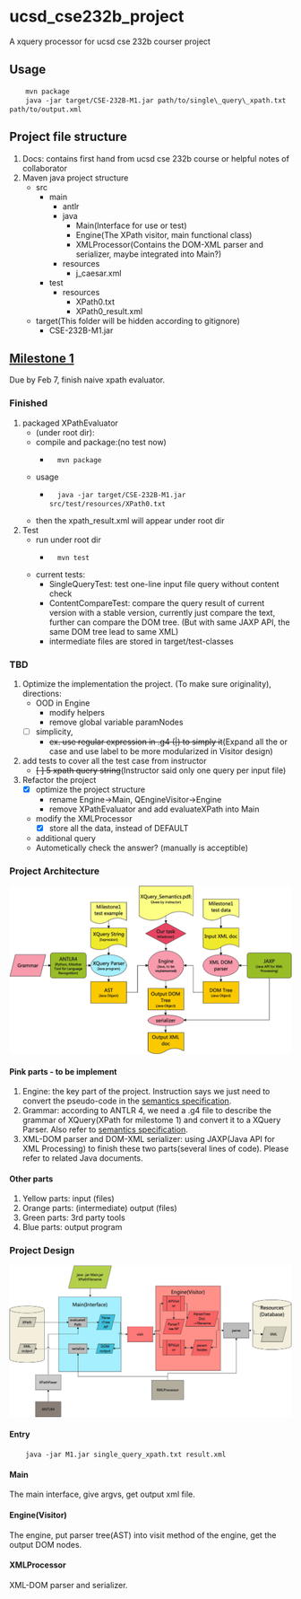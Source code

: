 # ucsd_cse232b_project
A xquery processor for ucsd cse 232b courser project

## Usage
		mvn package
		java -jar target/CSE-232B-M1.jar path/to/single\_query\_xpath.txt path/to/output.xml

## Project file structure
1. Docs: contains first hand from ucsd cse 232b course or helpful notes of collaborator
2. Maven java project structure
	- src
		- main
			- antlr
			- java
				- Main(Interface for use or test)
				- Engine(The XPath visitor, main functional class)
				- XMLProcessor(Contains the DOM-XML parser and serializer, maybe integrated into Main?)
			- resources
				- j_caesar.xml
		- test
			- resources
				- XPath0.txt
				- XPath0_result.xml
	- target(This folder will be hidden according to gitignore)
		- CSE-232B-M1.jar

## [Milestone 1](https://github.com/champion-chenpeng/ucsd_cse232b_xquery/milestone/1)
Due by Feb 7, finish naive xpath evaluator.

### Finished
1. packaged XPathEvaluator
	- (under root dir):
	- compile and package:(no test now)
		-		mvn package
	- usage
		- 		java -jar target/CSE-232B-M1.jar src/test/resources/XPath0.txt
	- then the xpath_result.xml will appear under root dir
2. Test
	- run under root dir
		- 		mvn test
	- current tests:
		- SingleQueryTest: test one-line input file query without content check
		- ContentCompareTest: compare the query result of current version with a stable version, currently just compare the text, further can compare the DOM tree. (But with same JAXP API, the same DOM tree lead to same XML)
		- intermediate files are stored in target/test-classes

### TBD
1. Optimize the implementation the project. (To make sure originality), directions:
	- OOD in Engine
		- modify helpers 
		- remove global variable paramNodes
	- [ ] simplicity,
		- ~~ex. use regular expression in .g4 (|) to simply it~~(Expand all the or case and use label to be more modularized in Visitor design)
2. add tests to cover all the test case from instructor
	- ~~[ ] 5 xpath query string~~(Instructor said only one query per input file)
3. Refactor the project
	- [x] optimize the project structure
		- rename Engine->Main, QEngineVisitor->Engine
		- remove XPathEvaluator and add evaluateXPath into Main
	- modify the XMLProcessor
		- [x] store all the data, instead of DEFAULT
	- additional query
	- Autometically check the answer? (manually is acceptible)

### Project Architecture
![Project Architecture](Docs/Project_Architecture.png)
#### Pink parts - to be implement
1. Engine: the key part of the project. Instruction says we just need to convert the pseudo-code in the [semantics specification](Docs/Milestone12_xpath_semantics.pdf).
2. Grammar: according to ANTLR 4, we need a .g4 file to describe the grammar of XQuery(XPath for milestome 1) and convert it to a XQuery Parser. Also refer to [semantics specification](Docs/Milestone12_xpath_semantics.pdf).
3. XML-DOM parser and DOM-XML serializer: using JAXP(Java API for XML Processing) to finish these two parts(several lines of code). Please refer to related Java documents.
#### Other parts
1. Yellow parts: input (files)
2. Orange parts: (intermediate) output (files)
3. Green parts: 3rd party tools
4. Blue parts: output program

### Project Design
![Project Design](Docs/Project_Design.png)

#### Entry
		java -jar M1.jar single_query_xpath.txt result.xml

#### Main
The main interface, give argvs, get output xml file.

#### Engine(Visitor)
The engine, put parser tree(AST) into visit method of the engine, get the output DOM nodes.

#### XMLProcessor
XML-DOM parser and serializer.

